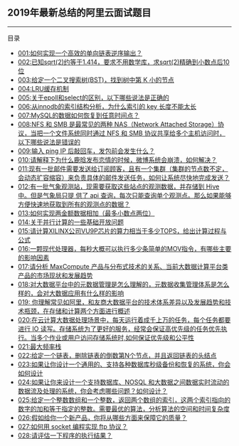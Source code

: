 
## 2019年最新总结的阿里云面试题目

---

目录

* [001:如何实现一个高效的单向链表逆序输出？](QA001.md)
* [002:已知sqrt(2)约等于1.414，要求不用数学库，求sqrt(2)精确到小数点后10位](QA002.md)
* [003:给定一个二叉搜索树(BST)，找到树中第 K 小的节点](QA003.md)
* [004:LRU缓存机制](QA004.md)
* [005:关于epoll和select的区别，以下哪些说法是正确的](QA005.md)
* [006:从innodb的索引结构分析，为什么索引的 key 长度不能太长](QA006.md)
* [007:MySQL的数据如何恢复到任意时间点？](QA007.md)
* [008:NFS 和 SMB 是最常见的两种 NAS（Network Attached Storage）协议，当把一个文件系统同时通过 NFS 和 SMB 协议共享给多个主机访问时，以下哪些说法是错误的](QA008.md)
* [009:输入 ping IP 后敲回车，发包前会发生什么？](QA009.md)
* [010:请解释下为什么鹿晗发布恋情的时候，微博系统会崩溃，如何解决？](QA010.md)
* [011:现有一批邮件需要发送给订阅顾客，且有一个集群（集群的节点数不定，会动态扩容缩容）来负责具体的邮件发送任务，如何让系统尽快地完成发送？](QA011.md)
* [012:有一批气象观测站，现需要获取这些站点的观测数据，并存储到 Hive 中。但是气象局只提
供了 api 查询，每次只能查询单个观测点。那么如果能够方便快速地获取到所有的观测点的数据？](QA012.md)
* [013:如何实现两金额数据相加（最多小数点两位）](QA013.md)
* [014:关于并行计算的一些基础开放问题](QA014.md)
* [015:请计算XILINX公司VU9P芯片的算力相当于多少TOPS，给出计算过程与公式](QA015.md)
* [016:一颗现代处理器，每秒大概可以执行多少条简单的MOV指令，有哪些主要的影响因素](QA016.md)
* [017:请分析 MaxCompute 产品与分布式技术的关系、当前大数据计算平台类产品的市场现状和发展趋势](QA017.md)
 * [018:对大数据平台中的元数据管理是怎么理解的，元数据收集管理体系是怎么样的，会对大数据应用有什么样的影响](QA018.md)
* [019: 你理解常见如阿里，和友商大数据平台的技术体系差异以及发展趋势和技术瓶颈，在存储和计算两个方面进行概述](QA019.md)
* [020:在云计算大数据处理场景中，每天运行着成千上万的任务，每个任务都要进行 IO 读写。存储系统为了更好的服务，经常会保证高优先级的任务优先执行。当多个作业或用户访问存储系统时,如何保证优先级和公平性](QA020.md)
* [021:最大频率栈](QA021.md)
* [022:给定一个链表，删除链表的倒数第N个节点，并且返回链表的头结点](QA022.md)
* [023:如果让你设计一个通用的、支持各种数据库秒级备份和恢复的系统，你会如何设计](QA023.md)
* [024:如果让你来设计一个支持数据库、NOSQL 和大数据之间数据实时流动的数据流及处理的系统，你会考虑哪些问题？如何设计？](QA024.md)
* [025:给定一个整数数组和一个整数，返回两个数组的索引，这两个索引指向的数字的加和等于指定的整数。需要最优的算法，分析算法的空间和时间复杂度](QA025.md)
* [026:假如给你一个新产品，你将从哪些方面来保障它的质量？](QA026.md)
* [027:如何用 socket 编程实现 ftp 协议？](QA027.md)
* [028:请评估一下程序的执行结果？](QA028.md)